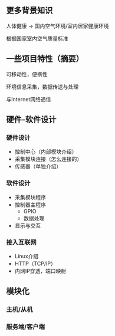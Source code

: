 ## 更多背景知识

人体健康 -> 国内空气环境/室内居家健康环境

根据国家室内空气质量标准

## 一些项目特性（摘要）

可移动性，便携性

环境信息采集，数据传送与处理

与Internet网络通信

## 硬件-软件设计

### 硬件设计

- 控制中心（内部模块介绍）
- 采集模块连接（怎么连接的）
- 传感器（单独介绍）

### 软件设计

- 采集模块程序
- 控制器主程序
    + GPIO
    + 数据处理
- 显示与交互

### 接入互联网

- Linux介绍
- HTTP（TCP/IP）
- 内网IP穿透，端口映射

## 模块化

### 主机/从机 

### 服务端/客户端


